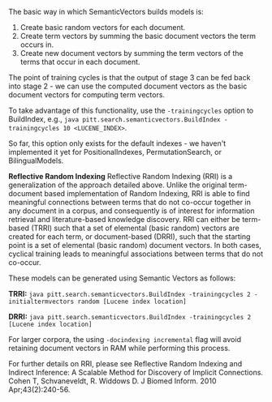 The basic way in which SemanticVectors builds models is:
  1. Create basic random vectors for each document.
  1. Create term vectors by summing the basic document vectors the term occurs in.
  1. Create new document vectors by summing the term vectors of the terms that occur in each document.

The point of training cycles is that the output of stage 3 can be fed back into stage 2 - we can use the computed document vectors as the basic document vectors for computing term vectors.

To take advantage of this functionality, use the `-trainingcycles` option to BuildIndex, e.g., `java pitt.search.semanticvectors.BuildIndex -trainingcycles 10 <LUCENE_INDEX>`.

So far, this option only exists for the default indexes - we haven't implemented it yet for PositionalIndexes, PermutationSearch, or BilingualModels.

**Reflective Random Indexing**
Reflective Random Indexing (RRI) is a generalization of the approach detailed above. Unlike the original term-document based implementation of Random Indexing, RRI is able to find meaningful connections between terms that do not co-occur together in any document in a corpus, and consequently is of interest for information retrieval and literature-based knowledge discovery. RRI can either be term-based (TRRI) such that a set of elemental (basic random) vectors are created for each term, or document-based (DRRI), such that the starting point is a set of elemental (basic random) document vectors. In both cases, cyclical training leads to meaningful associations between terms that do not co-occur.

These models can be generated using Semantic Vectors as follows:

**TRRI:**
`java pitt.search.semanticvectors.BuildIndex -trainingcycles 2 -initialtermvectors random [Lucene index location]`

**DRRI:**
`java pitt.search.semanticvectors.BuildIndex -trainingcycles 2 [Lucene index location]`

For larger corpora, the using `-docindexing incremental` flag will avoid retaining document vectors in RAM while performing this process.

For further details on RRI, please see Reflective Random Indexing and Indirect Inference: A Scalable Method for Discovery of Implicit Connections. Cohen T, Schvaneveldt, R. Widdows D. J Biomed Inform. 2010 Apr;43(2):240-56.


